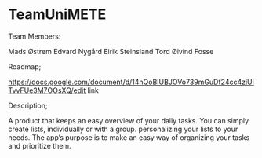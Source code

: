 # TeamUniMETE

Team Members:

Mads Østrem
Edvard Nygård
Eirik Steinsland
Tord Øivind Fosse


Roadmap;

https://docs.google.com/document/d/14nQoBIUBJOVo739mGuDf24cc4ziUlTvvFUe3M7OOsXQ/edit
link


Description;

A product that keeps an easy overview of your daily tasks. 
You can simply create lists, individually or with a group. personalizing your lists to your needs. 
The app’s purpose is to make an easy way of organizing your tasks and prioritize them.
